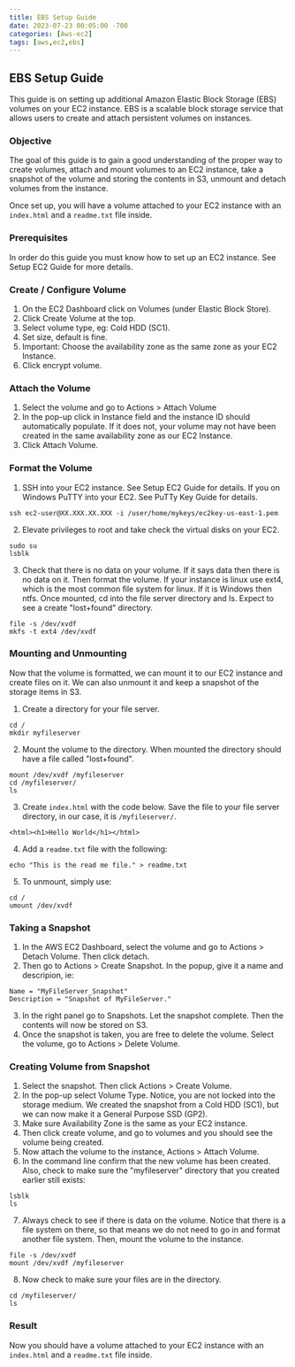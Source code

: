 ```yaml
---
title: EBS Setup Guide
date: 2023-07-23 00:05:00 -700
categories: [Aws-ec2]
tags: [aws,ec2,ebs]
---
```


## EBS Setup Guide
This guide is on setting up additional Amazon Elastic Block Storage (EBS) volumes on your EC2 instance. EBS is a scalable block storage service that allows users to create and attach persistent volumes on instances.

### Objective
The goal of this guide is to gain a good understanding of the proper way to create volumes, attach and mount volumes to an EC2 instance, take a snapshot of the volume and storing the contents in S3, unmount and detach volumes from the instance.

Once set up, you will have a volume attached to your EC2 instance with an ```index.html``` and a ```readme.txt``` file inside.

### Prerequisites
In order do this guide you must know how to set up an EC2 instance. See Setup EC2 Guide for more details.

### Create / Configure Volume
1. On the EC2 Dashboard click on Volumes (under Elastic Block Store).
2. Click Create Volume at the top.
3. Select volume type, eg: Cold HDD (SC1).
4. Set size, default is fine.
5. Important: Choose the availability zone as the same zone as your EC2 Instance.
6. Click encrypt volume.

### Attach the Volume
1. Select the volume and go to Actions > Attach Volume
2. In the pop-up click in Instance field and the instance ID should automatically populate. If it does not, your volume may not have been created in the same availability zone as our EC2 Instance.
3. Click Attach Volume.

### Format the Volume
1. SSH into your EC2 instance. See Setup EC2 Guide for details. If you on Windows PuTTY into your EC2. See PuTTy Key Guide for details. 
```
ssh ec2-user@XX.XXX.XX.XXX -i /user/home/mykeys/ec2key-us-east-1.pem
```
2. Elevate privileges to root and take check the virtual disks on your EC2.
```
sudo su
lsblk
```
3. Check that there is no data on your volume. If it says data then there is no data on it. Then format the volume. If your instance is linux use ext4, which is the most common file system for linux. If it is Windows then ntfs. Once mounted, cd into the file server directory and ls. Expect to see a create "lost+found" directory.
```
file -s /dev/xvdf
mkfs -t ext4 /dev/xvdf
```

### Mounting and Unmounting
Now that the volume is formatted, we can mount it to our EC2 instance and create files on it. We can also unmount it and keep a snapshot of the storage items in S3. 

1. Create a directory for your file server.
```
cd /
mkdir myfileserver
```

2. Mount the volume to the directory. When mounted the directory should have a file called "lost+found".
```
mount /dev/xvdf /myfileserver
cd /myfileserver/
ls
```
3. Create ```index.html``` with the code below. Save the file to your file server directory, in our case, it is ```/myfileserver/```.
```
<html><h1>Hello World</h1></html>
```

4. Add a ```readme.txt``` file with the following:
```
echo "This is the read me file." > readme.txt
```
5. To unmount, simply use:
```
cd /
umount /dev/xvdf
```

### Taking a Snapshot
1. In the AWS EC2 Dashboard, select the volume and go to Actions > Detach Volume. Then click detach.
2. Then go to Actions > Create Snapshot. In the popup, give it a name and descripion, ie:
```
Name = "MyFileServer_Snapshot"
Description = "Snapshot of MyFileServer."
```
3. In the right panel go to Snapshots. Let the snapshot complete. Then the contents will now be stored on S3.
4. Once the snapshot is taken, you are free to delete the volume. Select the volume, go to Actions > Delete Volume.

### Creating Volume from Snapshot
1. Select the snapshot. Then click Actions > Create Volume.
2. In the pop-up select Volume Type. Notice, you are not locked into the storage medium. We created the snapshot from a Cold HDD (SC1), but we can now make it a General Purpose SSD (GP2). 
3. Make sure Availability Zone is the same as your EC2 instance.
4. Then click create volume, and go to volumes and you should see the volume being created.
5. Now attach the volume to the instance, Actions > Attach Volume.
6. In the command line confirm that the new volume has been created. Also, check to make sure the "myfileserver" directory that you created earlier still exists:
```
lsblk
ls
```
7. Always check to see if there is data on the volume. Notice that there is a file system on there, so that means we do not need to go in and format another file system.  Then, mount the volume to the instance.
```
file -s /dev/xvdf
mount /dev/xvdf /myfileserver
```
8. Now check to make sure your files are in the directory.
```
cd /myfileserver/
ls
```

### Result
Now you should have a volume attached to your EC2 instance with an ```index.html``` and a ```readme.txt``` file inside.